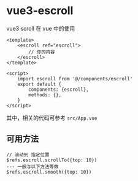 # vue3-escroll
vue3 scroll 在 vue 中的使用

```
<template>
    <escroll ref="escroll">
        // 你的内容
    </escroll>
</template>

<script>
    import escroll from '@/components/escroll'
    export default {
        components: {escroll},
        methods: {},
    }
</script>
```

其中，相关的代码可参考 `src/App.vue`


## 可用方法

```
// 滚动到 指定位置
$refs.escroll.scrollTo({top: 10})
--- 一般与以下方法等效
$refs.escroll.smooth({top: 10})

```